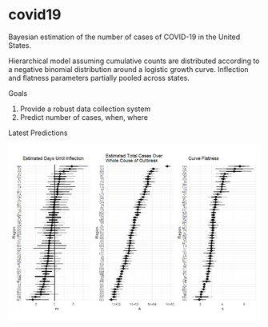 # covid19

Bayesian estimation of the number of cases of COVID-19 in the United States. 

Hierarchical model assuming cumulative counts are distributed according to a negative binomial distribution around a logistic growth curve. Inflection and flatness parameters partially pooled across states. 

Goals
 1. Provide a robust data collection system
 2. Predict number of cases, when, where

Latest Predictions

![Updated 2020-03-27](doc/national_predictions_2020-03-27.png)
